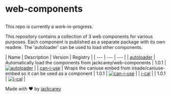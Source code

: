 # web-components

##

This repo is currently a work-in-progress.

This repository contains a collection of 3 web components for various purposes. Each component is published as a separate package with its own readme. The 'autoloader' can be used to load other components. 


| Name | Description | Version | Registry |
| --- | --- | --- | 
| [autoloader](/packages\autoloader) | Automatically load the components from jackcarey/web-components | 1.0.1 | [![autoloader](https://jsr.io/badges/@web-components/autoloader)](https://jsr.io/@web-components/autoloader) |
| [can-i-use](/packages\can-i-use) | Wraps the caniuse embed from ireade/caniuse-embed so it can be used as a component | 1.0.1 | [![can-i-use](https://jsr.io/badges/@web-components/can-i-use)](https://jsr.io/@web-components/can-i-use) |
| [i-cal](/packages\i-cal) |  | 1.0.1 | [![i-cal](https://jsr.io/badges/@web-components/i-cal)](https://jsr.io/@web-components/i-cal) |


Made with ❤️ by [jackcarey](https://jackcarey.co.uk/)